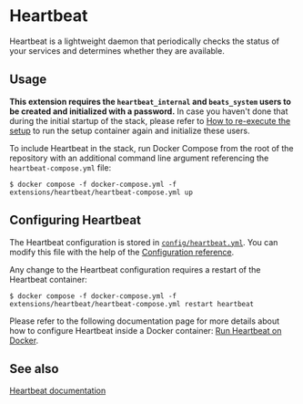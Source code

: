# Heartbeat

Heartbeat is a lightweight daemon that periodically checks the status of your services and determines whether they are
available.

## Usage

**This extension requires the `heartbeat_internal` and `beats_system` users to be created and initialized with a
password.** In case you haven't done that during the initial startup of the stack, please refer to [How to re-execute
the setup][setup] to run the setup container again and initialize these users.

To include Heartbeat in the stack, run Docker Compose from the root of the repository with an additional command line
argument referencing the `heartbeat-compose.yml` file:

```console
$ docker compose -f docker-compose.yml -f extensions/heartbeat/heartbeat-compose.yml up
```

## Configuring Heartbeat

The Heartbeat configuration is stored in [`config/heartbeat.yml`](./config/heartbeat.yml). You can modify this file
with the help of the [Configuration reference][heartbeat-config].

Any change to the Heartbeat configuration requires a restart of the Heartbeat container:

```console
$ docker compose -f docker-compose.yml -f extensions/heartbeat/heartbeat-compose.yml restart heartbeat
```

Please refer to the following documentation page for more details about how to configure Heartbeat inside a
Docker container: [Run Heartbeat on Docker][heartbeat-docker].

## See also

[Heartbeat documentation][heartbeat-doc]

[heartbeat-config]: https://www.elastic.co/guide/en/beats/heartbeat/8.18/heartbeat-reference-yml.html
[heartbeat-docker]: https://www.elastic.co/guide/en/beats/heartbeat/8.18/running-on-docker.html
[heartbeat-doc]: https://www.elastic.co/guide/en/beats/heartbeat/8.18/index.html

[setup]: ../../README.md#how-to-re-execute-the-setup
